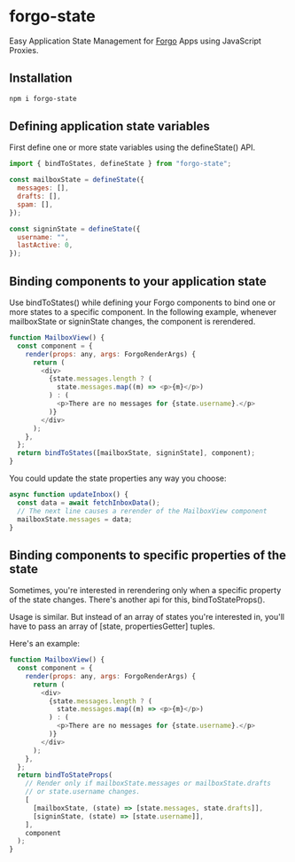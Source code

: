 # forgo-state

Easy Application State Management for [Forgo](https://github.com/forgojs/forgo) Apps using JavaScript Proxies.

## Installation

```sh
npm i forgo-state
```

## Defining application state variables

First define one or more state variables using the defineState() API.

```js
import { bindToStates, defineState } from "forgo-state";

const mailboxState = defineState({
  messages: [],
  drafts: [],
  spam: [],
});

const signinState = defineState({
  username: "",
  lastActive: 0,
});
```

## Binding components to your application state

Use bindToStates() while defining your Forgo components to bind one or more states to a specific component. In the following example, whenever mailboxState or signinState changes, the component is rerendered.

```js
function MailboxView() {
  const component = {
    render(props: any, args: ForgoRenderArgs) {
      return (
        <div>
          {state.messages.length ? (
            state.messages.map((m) => <p>{m}</p>)
          ) : (
            <p>There are no messages for {state.username}.</p>
          )}
        </div>
      );
    },
  };
  return bindToStates([mailboxState, signinState], component);
}
```

You could update the state properties any way you choose:

```js
async function updateInbox() {
  const data = await fetchInboxData();
  // The next line causes a rerender of the MailboxView component
  mailboxState.messages = data;
}
```

## Binding components to specific properties of the state

Sometimes, you're interested in rerendering only when a specific property of the state changes. There's another api for this, bindToStateProps().

Usage is similar. But instead of an array of states you're interested in, you'll have to pass an array of [state, propertiesGetter] tuples.

Here's an example:

```js
function MailboxView() {
  const component = {
    render(props: any, args: ForgoRenderArgs) {
      return (
        <div>
          {state.messages.length ? (
            state.messages.map((m) => <p>{m}</p>)
          ) : (
            <p>There are no messages for {state.username}.</p>
          )}
        </div>
      );
    },
  };
  return bindToStateProps(
    // Render only if mailboxState.messages or mailboxState.drafts
    // or state.username changes.
    [
      [mailboxState, (state) => [state.messages, state.drafts]],
      [signinState, (state) => [state.username]],
    ],
    component
  );
}
```
